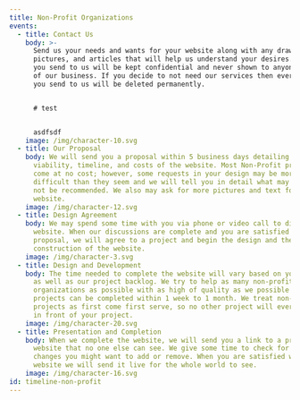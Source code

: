 ```yaml
---
title: Non-Profit Organizations
events:
  - title: Contact Us
    body: >-
      Send us your needs and wants for your website along with any drawings,
      pictures, and articles that will help us understand your desires. Anything
      you send to us will be kept confidential and never shown to anyone outside
      of our business. If you decide to not need our services then everything
      you send to us will be deleted permanently.


      # test


      asdfsdf
    image: /img/character-10.svg
  - title: Our Proposal
    body: We will send you a proposal within 5 business days detailing the
      viability, timeline, and costs of the website. Most Non-Profit projects
      come at no cost; however, some requests in your design may be more
      difficult than they seem and we will tell you in detail what may and may
      not be recommended. We also may ask for more pictures and text for the
      website.
    image: /img/character-12.svg
  - title: Design Agreement
    body: We may spend some time with you via phone or video call to discuss your
      website. When our discussions are complete and you are satisfied with our
      proposal, we will agree to a project and begin the design and the
      construction of the website.
    image: /img/character-3.svg
  - title: Design and Development
    body: The time needed to complete the website will vary based on your requests
      as well as our project backlog. We try to help as many non-profit
      organizations as possible with as high of quality as we possible can. Most
      projects can be completed within 1 week to 1 month. We treat non-profit
      projects as first come first serve, so no other project will ever be put
      in front of your project.
    image: /img/character-20.svg
  - title: Presentation and Completion
    body: When we complete the website, we will send you a link to a preview of the
      website that no one else can see. We give some time to check for any
      changes you might want to add or remove. When you are satisfied with the
      website we will send it live for the whole world to see.
    image: /img/character-16.svg
id: timeline-non-profit
---
```

